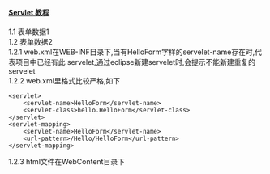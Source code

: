 #### [Servlet 教程](http://www.runoob.com/servlet/servlet-tutorial.html) 
1.1 表单数据1  
1.2 表单数据2  
1.2.1 web.xml在WEB-INF目录下,当有HelloForm字样的servelet-name存在时,代表项目中已经有此
servelet,通过eclipse新建servelet时,会提示不能新建重复的servelet  
1.2.2 web.xml里格式比较严格,如下  

	<servlet>
		<servlet-name>HelloForm</servlet-name>
		<servlet-class>hello.HelloForm</servlet-class>
	</servlet>
	<servlet-mapping>
		<servlet-name>HelloForm</servlet-name>
		<url-pattern>/Hello/HelloForm</url-pattern>
	</servlet-mapping>
1.2.3 html文件在WebContent目录下  

